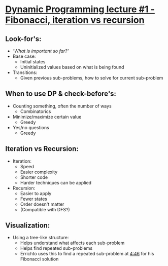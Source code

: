 # [Dynamic Programming lecture #1 - Fibonacci, iteration vs recursion](https://www.youtube.com/watch?v=YBSt1jYwVfU)

## Look-for's:
- *'What is important so far?'*
- Base case:
  - Initial states
  - Uninitialized values based on what is being found
- Transitions:
  - Given previous sub-problems, how to solve for current sub-problem

## When to use DP & check-before's:
- Counting something, often the number of ways
  - Combinatorics
- Minimize/maximize certain value
  - Greedy
- Yes/no questions
  - Greedy

## Iteration vs Recursion:
- Iteration:
  - Speed
  - Easier complexity
  - Shorter code
  - Harder techniques can be applied
- Recursion:
  - Easier to apply
  - Fewer states
  - Order doesn't matter
  - (Compatible with DFS?)

## Visualization:
- Using a tree-like structure:
  - Helps understand what affects each sub-problem
  - Helps find repeated sub-problems
  - Errichto uses this to find a repeated sub-problem at [4:46](https://youtu.be/YBSt1jYwVfU?t=286) for his Fibonacci solution